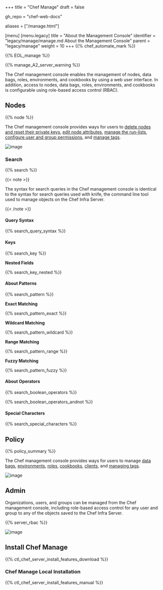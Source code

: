 +++
title = "Chef Manage"
draft = false

gh_repo = "chef-web-docs"

aliases = ["/manage.html"]

[menu]
  [menu.legacy]
    title = "About the Management Console"
    identifier = "legacy/manage/manage.md About the Management Console"
    parent = "legacy/manage"
    weight = 10
+++
{{% chef_automate_mark %}}

{{% EOL_manage %}}

{{% manage_A2_server_warning %}}

The Chef management console enables the management of nodes, data bags,
roles, environments, and cookbooks by using a web user interface. In
addition, access to nodes, data bags, roles, environments, and cookbooks
is configurable using role-based access control (RBAC).

## Nodes

{{% node %}}

The Chef management console provides ways for users to [delete nodes and
reset their private keys](/server_manage_nodes/#manage), [edit node
attributes](/server_manage_nodes/#node-attributes), [manage the
run-lists](/server_manage_nodes/#run-lists), [configure user and
group permissions](/server_manage_nodes/#permissions), and [manage
tags](/server_manage_nodes/#manage-tags).

![image](/images/step_manage_webui_nodes.png)

### Search

{{% search %}}

{{< note >}}

The syntax for search queries in the Chef management console is
identical to the syntax for search queries used with knife, the command
line tool used to manage objects on the Chef Infra Server.

{{< /note >}}

#### Query Syntax

{{% search_query_syntax %}}

#### Keys

{{% search_key %}}

**Nested Fields**

{{% search_key_nested %}}

#### About Patterns

{{% search_pattern %}}

**Exact Matching**

{{% search_pattern_exact %}}

**Wildcard Matching**

{{% search_pattern_wildcard %}}

**Range Matching**

{{% search_pattern_range %}}

**Fuzzy Matching**

{{% search_pattern_fuzzy %}}

#### About Operators

{{% search_boolean_operators %}}

{{% search_boolean_operators_andnot %}}

#### Special Characters

{{% search_special_characters %}}

## Policy

{{% policy_summary %}}

The Chef management console provides ways for users to manage [data
bags](/server_manage_data_bags/),
[environments](/server_manage_environments/),
[roles](/server_manage_roles/),
[cookbooks](/server_manage_cookbooks/),
[clients](/server_manage_clients/), and [managing
tags](/server_manage_nodes/#manage-tags.html).

![image](/images/step_manage_webui_policy.png)

## Admin

Organizations, users, and groups can be managed from the Chef management
console, including role-based access control for any user and group to
any of the objects saved to the Chef Infra Server.

{{% server_rbac %}}

![image](/images/step_manage_webui_admin.png)

## Install Chef Manage

{{% ctl_chef_server_install_features_download %}}

### Chef Manage Local Installation

{{% ctl_chef_server_install_features_manual %}}
